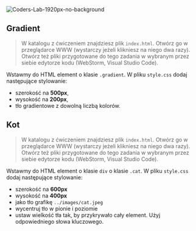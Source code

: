 ![Coders-Lab-1920px-no-background](https://user-images.githubusercontent.com/152855/73064373-5ed69780-3ea1-11ea-8a71-3d370a5e7dd8.png)



## Gradient

> W katalogu z ćwiczeniem znajdziesz plik `index.html`. Otwórz go w przeglądarce WWW (wystarczy jeżeli klikniesz na niego dwa razy).  
> Otwórz też pliki przygotowane do tego zadania w wybranym przez siebie edytorze kodu (WebStorm, Visual Studio Code). 

Wstawmy do HTML element o klasie `.gradient`. W pliku `style.css` dodaj następujące stylowanie:

* szerokość na **500px**,
* wysokość na **200px**,
* tło gradientowe z dowolną liczbą kolorów.


## Kot

> W katalogu z ćwiczeniem znajdziesz plik `index.html`. Otwórz go w przeglądarce WWW (wystarczy jeżeli klikniesz na niego dwa razy).  
> Otwórz też pliki przygotowane do tego zadania w wybranym przez siebie edytorze kodu (WebStorm, Visual Studio Code). 

Wstawmy do HTML element o klasie `div` o klasie `.cat`. W pliku `style.css` dodaj następujące stylowanie:

* szerokość na **600px**
* wysokość na **400px**
* jako tło grafikę `../images/cat.jpeg`
* wycentruj tło w pionie i poziomie
* ustaw wielkość tła tak, by przykrywało cały element. Użyj odpowiedniego słowa kluczowego.

